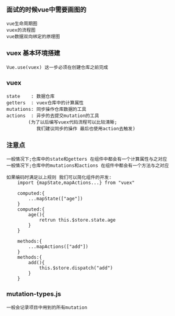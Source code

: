 ### 面试的时候vue中需要画图的

    vue生命周期图
    vuex的流程图
    vue数据双向绑定的原理图


### vuex 基本环境搭建
    Vue.use(vuex) 这一步必须在创建仓库之前完成

### vuex
    state    : 数据仓库
    getters  : vuex仓库中的计算属性
    mutations: 同步操作仓库数据的工具
    actions  : 异步的去提交mutation的工具
            (为了以后编写vuex代码流程可以比较清晰;
               我们建议同步的操作 最后也使用action去触发)

### 注意点
    一般情况下;仓库中的state和getters 在组件中都会有一个计算属性与之对应
    一般情况下;仓库中的mutations和actions 在组件中都会有一个方法与之对应

    如果编码时满足以上规则 我们可以简化组件的开发:
        import {mapState,mapActions...} from "vuex"

        computed:{
            ...mapState(["age"])
        }
        computed:{
            age(){
                retrun this.$store.state.age
            }
        }

        methods:{
            ...mapActions(["add"])
        }
        methods:{
            add(){
                this.$store.dispatch("add")
            }
        }

### mutation-types.js
    一般会记录项目中用到的所有mutation